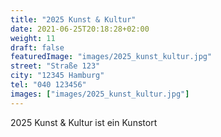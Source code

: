 ```yaml
---
title: "2025 Kunst & Kultur"
date: 2021-06-25T20:18:28+02:00
weight: 11
draft: false
featuredImage: "images/2025_kunst_kultur.jpg"
street: "Straße 123"
city: "12345 Hamburg"
tel: "040 123456"
images: ["images/2025_kunst_kultur.jpg"]
---
```


2025 Kunst & Kultur ist ein Kunstort
